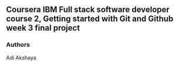 ## Coursera IBM Full stack software developer course 2, Getting started with Git and Github week 3 final project

### Authors
Adi Akshaya 
